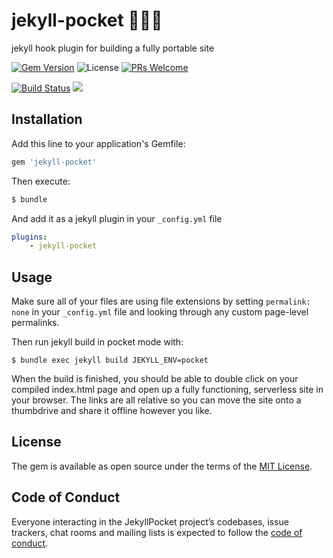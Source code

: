 # jekyll-pocket 🎣💾👝

jekyll hook plugin for building a fully portable site 

[![Gem Version](https://badge.fury.io/rb/jekyll-pocket.svg)](https://badge.fury.io/rb/jekyll-pocket) ![License](https://img.shields.io/badge/license-MIT-yellowgreen.svg) [![PRs Welcome](https://img.shields.io/badge/PRs-welcome-brightgreen.svg?style=flat-square)](http://makeapullrequest.com)

[![Build Status](https://travis-ci.org/mnyrop/jekyll-pocket.svg?branch=master)](https://travis-ci.org/mnyrop/jekyll-pocket) [![](https://img.shields.io/librariesio/github/mnyrop/jekyll-pocket.svg)](https://libraries.io/github/mnyrop/jekyll-pocket)


## Installation

Add this line to your application's Gemfile:

```ruby
gem 'jekyll-pocket'
```

Then execute:

```sh
$ bundle
```

And add it as a jekyll plugin in your `_config.yml` file

```yaml
plugins:
    - jekyll-pocket
```

## Usage

Make sure all of your files are using file extensions by setting `permalink: none` in your `_config.yml` file and looking through any custom page-level permalinks.

Then run jekyll build in pocket mode with:

```
$ bundle exec jekyll build JEKYLL_ENV=pocket
```

When the build is finished, you should be able to double click on your compiled index.html page and open up a fully functioning, serverless site in your browser. The links are all relative so you can move the site onto a thumbdrive and share it offline however you like.

## License

The gem is available as open source under the terms of the [MIT License](https://opensource.org/licenses/MIT).

## Code of Conduct

Everyone interacting in the JekyllPocket project’s codebases, issue trackers, chat rooms and mailing lists is expected to follow the [code of conduct](https://github.com/[USERNAME]/jekyll_pocket/blob/master/CODE_OF_CONDUCT.md).
